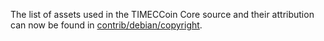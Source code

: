 The list of assets used in the TIMECCoin Core source and their attribution can now be found in [contrib/debian/copyright](../contrib/debian/copyright).

